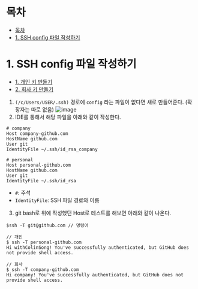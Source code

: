 # 목차
- [목차](#목차)
- [1. SSH config 파일 작성하기](#1-ssh-config-파일-작성하기)


# 1. SSH config 파일 작성하기
- [1. 개인 키 만들기](01.personal.md)
- [2. 회사 키 만들기](02.company.md)

1. `(/c/Users/USER/.ssh)` 경로에 `config` 라는 파일이 없다면 새로 만들어준다. (확장자는 따로 없음)
![image](https://user-images.githubusercontent.com/71534090/129359168-26e807de-c8d6-435a-9ee5-258a39e1c732.png)
2. IDE를 통해서 해당 파일을 아래와 같이 작성한다.
```
# company
Host company-github.com
HostName github.com
User git
IdentityFile ~/.ssh/id_rsa_company

# personal
Host personal-github.com
HostName github.com
User git
IdentityFile ~/.ssh/id_rsa
```
- `#`: 주석
- `IdentityFile`: SSH 파일 경로와 이름

3. git bash로 위에 작성했던 Host로 테스트를 해보면 아래와 같이 나온다. 

```
$ssh -T git@github.com // 명령어
```

```
// 개인
$ ssh -T personal-github.com
Hi withColinSong! You've successfully authenticated, but GitHub does not provide shell access.

// 회사
$ ssh -T company-github.com
Hi company! You've successfully authenticated, but GitHub does not provide shell access.
```